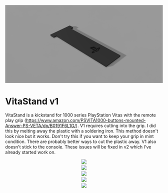 <div align="center">
    <img src="VitaStand v1.png"</img> 
</div>

# VitaStand v1
VitaStand is a kickstand for 1000 series PlayStation Vitas with the remote play grip (https://www.amazon.com/PSVITA1000-buttons-mounted-Answer-PS-VETA/dp/B0191F6L1G/). V1 requires cutting into the grip. I did this by melting away the plastic with a soldering iron. This method doesn't look nice but it works. Don't try this if you want to keep your grip in mint condition. There are probably better ways to cut the plastic away. V1 also doesn't stick to the console. These issues will be fixed in v2 which I've already started work on.

<div align="center">
    <img src="Img1.jpg"</img> 
</div>

<div align="center">
    <img src="Img2.jpg"</img> 
</div>

<div align="center">
    <img src="Img3.jpg"</img> 
</div>

<div align="center">
    <img src="Img4.jpg"</img> 
</div>

<div align="center">
    <img src="Img5.jpg"</img> 
</div>
